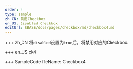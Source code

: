 ```yaml
--- 
order: 4
type: sample
zh_CN: 禁用Checkbox
en_US: Disabled Checkbox
editUrl: $BASE/docs/pages/checkbox/md/checkbox4.md
---
```


+++ zh_CN
将<Code>disabled</Code>设置为<Code>true</Code>后，将禁用对应的Checkbox.

+++ en_US
ck4

+++ SampleCode
fileName: Checkbox4
